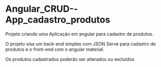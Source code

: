 # Angular_CRUD--App_cadastro_produtos
Projeto criando uma Aplicação em angular para cadastro de produtos.

O projeto visa um back-end simples com JSON Serve para cadastro de produtos e o front-end com o angular material.

Os produtos cadastrados poderão ser alterados ou excluídos


